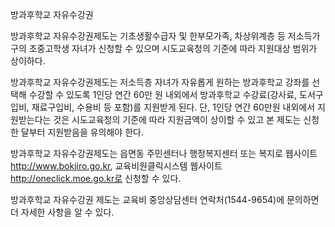 방과후학교 자유수강권

방과후학교 자유수강권제도는 기초생활수급자 및 한부모가족, 차상위계층 등 저소득가구의 초중고학생 자녀가 신청할 수 있으며 시도교육청의 기준에 따라 지원대상 범위가 상이하다.

방과후학교 자유수강권제도는 저소득층 자녀가 자유롭게 원하는 방과후학교 강좌를 선택해 수강할 수 있도록 1인당 연간 60만 원 내외에서 방과후학교 수강료(강사료, 도서구입비, 재료구입비, 수용비 등 포함)를 지원받게 된다. 단, 1인당 연간 60만원 내외에서 지원받는다는 것은 시도교육청의 기준에 따라 지원금액이 상이할 수 있고 본 제도는 신청한 달부터 지원받음을 유의해야 한다.

방과후학교 자유수강권제도는 읍면동 주민센터나 행정복지센터 또는 복지로 웹사이트 http://www.bokjiro.go.kr, 교육비원클릭시스템 웹사이트 http://oneclick.moe.go.kr로 신청할 수 있다.

방과후학교 자유수강권 제도는 교육비 중앙상담센터 연락처(1544-9654)에 문의하면 더 자세한 사항을 알 수 있다.